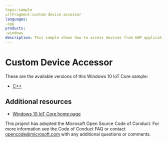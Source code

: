 ```yaml
---
topic:sample
urlFragment:custom-device-accessor
languages:
-cpp
products:
-windows
description: This sample shows how to access devices from UWP applications using familiar win32 APIs like CreateFile(), ReadFile(), WriteFile(), and DeviceIoControl().
---
```


# Custom Device Accessor

These are the available versions of this Windows 10 IoT Core sample:

*	[C++](./CPP/README.md)

## Additional resources
* [Windows 10 IoT Core home page](https://developer.microsoft.com/en-us/windows/iot/)

This project has adopted the Microsoft Open Source Code of Conduct. For more information see the Code of Conduct FAQ or contact <opencode@microsoft.com> with any additional questions or comments.
